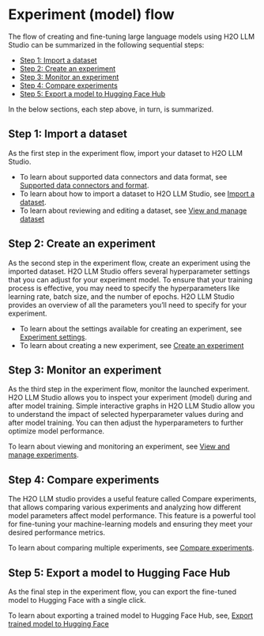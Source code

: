 # Experiment (model) flow

The flow of creating and fine-tuning large language models using H2O LLM Studio can be summarized in the following sequential steps:

- [Step 1: Import a dataset](#step-1-import-a-dataset)
- [Step 2: Create an experiment](#step-2-create-an-experiment)
- [Step 3: Monitor an experiment](#step-3-monitor-an-experiment)
- [Step 4: Compare experiments](#step-4-compare-experiments)
- [Step 5: Export a model to Hugging Face Hub](#step-5-export-a-model-to-hugging-face-hub)

In the below sections, each step above, in turn, is summarized.

## Step 1: Import a dataset

As the first step in the experiment flow, import your dataset to H2O LLM Studio. 

- To learn about supported data connectors and data format, see [Supported data connectors and format](../guide/data-connectors-format).
- To learn about how to import a dataset to H2O LLM Studio, see [Import a dataset](../guide/import-dataset).
- To learn about reviewing and editing a dataset, see [View and manage dataset](../guide/datasets/view-dataset.md)

## Step 2: Create an experiment

As the second step in the experiment flow, create an experiment using the imported dataset. H2O LLM Studio offers several hyperparameter settings that you can adjust for your experiment model. To ensure that your training process is effective, you may need to specify the hyperparameters like learning rate, batch size, and the number of epochs. H2O LLM Studio provides an overview of all the parameters you’ll need to specify for your experiment.

- To learn about the settings available for creating an experiment, see [Experiment settings](../guide/experiments/experiment-settings.md).
- To learn about creating a new experiment, see [Create an experiment](../guide/experiments/create-an-experiment.md)

## Step 3: Monitor an experiment

As the third step in the experiment flow, monitor the launched experiment. H2O LLM Studio allows you to inspect your experiment (model) during and after model training. Simple interactive graphs in H2O LLM Studio allow you to understand the impact of selected hyperparameter values during and after model training. You can then adjust the hyperparameters to further optimize model performance. 

To learn about viewing and monitoring an experiment, see [View and manage experiments](../guide/experiments/view-an-experiment.md).

## Step 4: Compare experiments

The H2O LLM studio provides a useful feature called Compare experiments, that allows comparing various experiments and analyzing how different model parameters affect model performance. This feature is a powerful tool for fine-tuning your machine-learning models and ensuring they meet your desired performance metrics.

To learn about comparing multiple experiments, see [Compare experiments](../guide/experiments/compare-experiments.md).

## Step 5: Export a model to Hugging Face Hub

As the final step in the experiment flow, you can export the fine-tuned model to Hugging Face with a single click.

To learn about exporting a trained model to Hugging Face Hub, see, [Export trained model to Hugging Face](../guide/experiments/export-trained-model.md)

